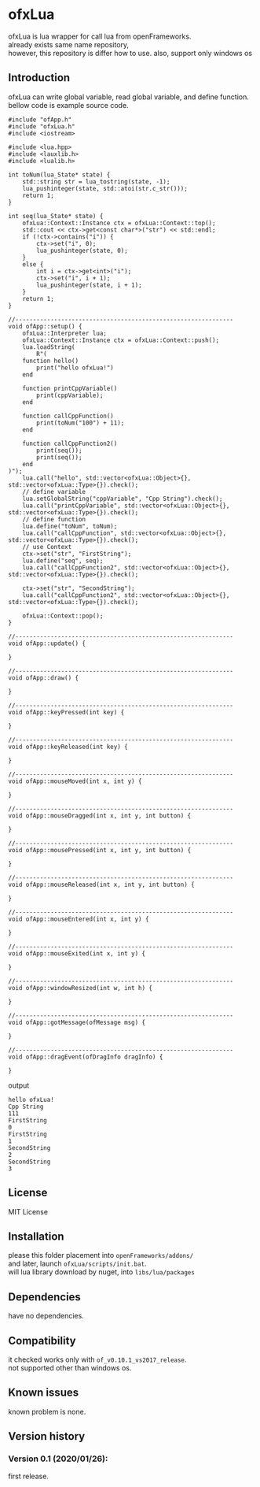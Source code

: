 ofxLua
=====================================

ofxLua is lua wrapper for call lua from openFrameworks.  
already exists same name repository,  
however, this repository is differ how to use.
also, support only windows os

Introduction
------------
ofxLua can write global variable, read global variable, and define function.  
bellow code is example source code.

````
#include "ofApp.h"
#include "ofxLua.h"
#include <iostream>

#include <lua.hpp>
#include <lauxlib.h>
#include <lualib.h>

int toNum(lua_State* state) {
	std::string str = lua_tostring(state, -1);
	lua_pushinteger(state, std::atoi(str.c_str()));
	return 1;
}

int seq(lua_State* state) {
	ofxLua::Context::Instance ctx = ofxLua::Context::top();
	std::cout << ctx->get<const char*>("str") << std::endl;
	if (!ctx->contains("i")) {
		ctx->set("i", 0);
		lua_pushinteger(state, 0);
	}
	else {
		int i = ctx->get<int>("i");
		ctx->set("i", i + 1);
		lua_pushinteger(state, i + 1);
	}
	return 1;
}

//--------------------------------------------------------------
void ofApp::setup() {
	ofxLua::Interpreter lua;
	ofxLua::Context::Instance ctx = ofxLua::Context::push();
	lua.loadString(
		R"(
	function hello()
		print("hello ofxLua!")
	end

	function printCppVariable()
		print(cppVariable);
	end

	function callCppFunction()
		print(toNum("100") + 11);
	end

	function callCppFunction2()
		print(seq());
		print(seq());
	end
)");
	lua.call("hello", std::vector<ofxLua::Object>{}, std::vector<ofxLua::Type>{}).check();
	// define variable
	lua.setGlobalString("cppVariable", "Cpp String").check();
	lua.call("printCppVariable", std::vector<ofxLua::Object>{}, std::vector<ofxLua::Type>{}).check();
	// define function
	lua.define("toNum", toNum);
	lua.call("callCppFunction", std::vector<ofxLua::Object>{}, std::vector<ofxLua::Type>{}).check();
	// use Context
	ctx->set("str", "FirstString");
	lua.define("seq", seq);
	lua.call("callCppFunction2", std::vector<ofxLua::Object>{}, std::vector<ofxLua::Type>{}).check();

	ctx->set("str", "SecondString");
	lua.call("callCppFunction2", std::vector<ofxLua::Object>{}, std::vector<ofxLua::Type>{}).check();

	ofxLua::Context::pop();
}

//--------------------------------------------------------------
void ofApp::update() {

}

//--------------------------------------------------------------
void ofApp::draw() {

}

//--------------------------------------------------------------
void ofApp::keyPressed(int key) {

}

//--------------------------------------------------------------
void ofApp::keyReleased(int key) {

}

//--------------------------------------------------------------
void ofApp::mouseMoved(int x, int y) {

}

//--------------------------------------------------------------
void ofApp::mouseDragged(int x, int y, int button) {

}

//--------------------------------------------------------------
void ofApp::mousePressed(int x, int y, int button) {

}

//--------------------------------------------------------------
void ofApp::mouseReleased(int x, int y, int button) {

}

//--------------------------------------------------------------
void ofApp::mouseEntered(int x, int y) {

}

//--------------------------------------------------------------
void ofApp::mouseExited(int x, int y) {

}

//--------------------------------------------------------------
void ofApp::windowResized(int w, int h) {

}

//--------------------------------------------------------------
void ofApp::gotMessage(ofMessage msg) {

}

//--------------------------------------------------------------
void ofApp::dragEvent(ofDragInfo dragInfo) {

}
````

output
````
hello ofxLua!
Cpp String
111
FirstString
0
FirstString
1
SecondString
2
SecondString
3
````

License
-------
MIT License

Installation
------------
please this folder placement into `openFrameworks/addons/`  
and later, launch `ofxLua/scripts/init.bat`.  
will lua library download by nuget, into `libs/lua/packages`

Dependencies
------------
have no dependencies.

Compatibility
------------
it checked works only with `of_v0.10.1_vs2017_release`.  
not supported other than windows os.

Known issues
------------
known problem is none.

Version history
------------

### Version 0.1 (2020/01/26):
first release.



